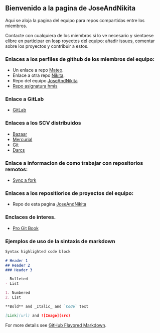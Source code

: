 ﻿## Bienvenido a la pagina de JoseAndNikita

Aqui se aloja la pagina del equipo para repos compartidas entre los miembros.

Contacte con cualquiera de los miembros si lo ve necesario y sientaese elibre en participar en losp royectos del equipo: añadir issues, comentar sobre los proyectos y contribuir a estos.

### Enlaces a los perfiles de github de los miembros del equipo:

- Un enlace a repo [Mateo](https://github.com/jmmateo14).
- Enlace a otra repo [Nikita](https://github.com/panteleevnikita).
- Repo del equipo [JoseAndNikita](https://github.com/JoseAndNikita)
- [Repo asignatura hmis](http://gitlabdoc.ual.es/root/hmis2017.git)

### Enlace a GitLab
- [GitLab]( https://about.gitlab.com/)

### Enlaces a los SCV distribuidos

- [Bazaar](http://bazaar.canonical.com/en/)
- [Mercurial](https://www.mercurial-scm.org/)
- [Git](https://git-scm.com/)
- [Darcs]([http://darcs.net/)

### Enlace a informacion de como trabajar con repositorios remotos:
- [Sync a fork](https://help.github.com/articles/fork-a-repo/)

### Enlaces a los repositiorios de proyectos del equipo:

- Repo de esta pagina [JoseAndNikita](https://github.com/JoseAndNikita/hmis2017)

### Enclaces de interes. 

- [Pro Git Book](httsp://git-scm.com/book/es/)

### Ejemplos de uso de la sintaxis de markdown

```markdown
Syntax highlighted code block

# Header 1
## Header 2
### Header 3

- Bulleted
- List

1. Numbered
2. List

**Bold** and _Italic_ and `Code` text

[Link](url) and ![Image](src)
```

For more details see [GitHub Flavored Markdown](https://guides.github.com/features/mastering-markdown/).
